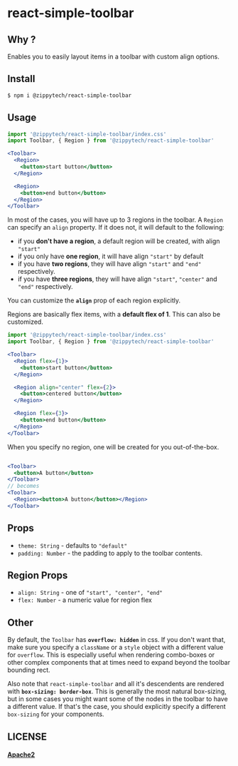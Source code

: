 # react-simple-toolbar

## Why ?

Enables you to easily layout items in a toolbar with custom align options.

## Install

```sh
$ npm i @zippytech/react-simple-toolbar
```

## Usage

```jsx
import '@zippytech/react-simple-toolbar/index.css'
import Toolbar, { Region } from '@zippytech/react-simple-toolbar'

<Toolbar>
  <Region>
    <button>start button</button>
  </Region>

  <Region>
    <button>end button</button>
  </Region>
</Toolbar>
```

In most of the cases, you will have up to 3 regions in the toolbar. A `Region` can specify an `align` property. If it does not, it will default to the following:

 * if you **don't have a region**, a default region will be created, with align `"start"`
 * if you only have **one region**, it will have align `"start"` by default
 * if you have **two regions**, they will have align `"start"` and `"end"` respectively.
 * if you have **three regions**, they will have align `"start"`, `"center"` and `"end"` respectively.

You can customize the **`align`** prop of each region explicitly.

Regions are basically flex items, with a **default flex of 1**. This can also be customized.

```jsx
import '@zippytech/react-simple-toolbar/index.css'
import Toolbar, { Region } from '@zippytech/react-simple-toolbar'

<Toolbar>
  <Region flex={1}>
    <button>start button</button>
  </Region>

  <Region align="center" flex={2}>
    <button>centered button</button>
  </Region>

  <Region flex={3}>
    <button>end button</button>
  </Region>
</Toolbar>
```

When you specify no region, one will be created for you out-of-the-box.

```jsx

<Toolbar>
  <button>A button</button>
</Toolbar>
// becomes
<Toolbar>
  <Region><button>A button</button></Region>
</Toolbar>
```

## Props

 * `theme: String` - defaults to `"default"`
 * `padding: Number` - the padding to apply to the toolbar contents.

## Region Props

 * `align: String` - one of `"start", "center", "end"`
 * `flex: Number` - a numeric value for region flex

## Other

By default, the `Toolbar` has **`overflow: hidden`** in css. If you don't want that, make sure you specify a `className` or a `style` object with a different value for `overflow`. This is especially useful when rendering combo-boxes or other complex components that at times need to expand beyond the toolbar bounding rect.

Also note that `react-simple-toolbar` and all it's descendents are rendered with **`box-sizing: border-box`**. This is generally the most natural box-sizing, but in some cases you might want some of the nodes in the toolbar to have a different value. If that's the case, you should explicitly specify a different `box-sizing` for your components.

## LICENSE

#### [Apache2](./LICENSE)

